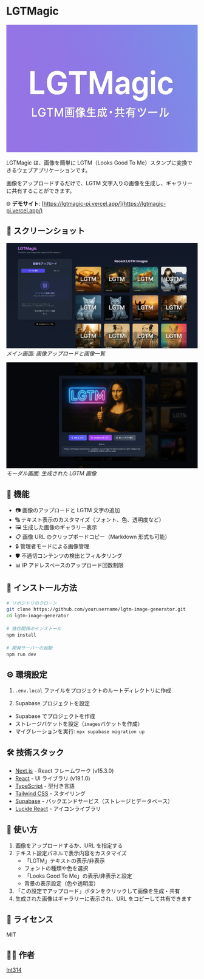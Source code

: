 # LGTMagic

![og-image](/public/images/og-image.jpg)

LGTMagic は、画像を簡単に LGTM（Looks Good To Me）スタンプに変換できるウェブアプリケーションです。

画像をアップロードするだけで、LGTM 文字入りの画像を生成し、ギャラリーに共有することができます。

🌐 **デモサイト**: [https://lgtmagic-pi.vercel.app/](https://lgtmagic-pi.vercel.app/)

## 📸 スクリーンショット

![LGTMagic メイン画面](/public/images/screenshot-main.png)
_メイン画面: 画像アップロードと画像一覧_

![LGTMagic モーダル](/public/images/screenshot-modal.png)
_モーダル画面: 生成された LGTM 画像_

## 💫 機能

- 📷 画像のアップロードと LGTM 文字の追加
- 🔠 テキスト表示のカスタマイズ（フォント、色、透明度など）
- 🖼️ 生成した画像のギャラリー表示
- 📋 画像 URL のクリップボードコピー（Markdown 形式も可能）
- 🔒 管理者モードによる画像管理
- 🛡️ 不適切コンテンツの検出とフィルタリング
- 📊 IP アドレスベースのアップロード回数制限

## 🚀 インストール方法

```bash
# リポジトリのクローン
git clone https://github.com/yourusername/lgtm-image-generator.git
cd lgtm-image-generator

# 依存関係のインストール
npm install

# 開発サーバーの起動
npm run dev
```

## ⚙️ 環境設定

1. `.env.local` ファイルをプロジェクトのルートディレクトリに作成

2. Supabase プロジェクトを設定

- Supabase でプロジェクトを作成
- ストレージバケットを設定（`images`バケットを作成）
- マイグレーションを実行: `npx supabase migration up`

## 🛠️ 技術スタック

- [Next.js](https://nextjs.org/) - React フレームワーク (v15.3.0)
- [React](https://reactjs.org/) - UI ライブラリ (v19.1.0)
- [TypeScript](https://www.typescriptlang.org/) - 型付き言語
- [Tailwind CSS](https://tailwindcss.com/) - スタイリング
- [Supabase](https://supabase.com/) - バックエンドサービス（ストレージとデータベース）
- [Lucide React](https://lucide.dev/) - アイコンライブラリ

## 📝 使い方

1. 画像をアップロードするか、URL を指定する
2. テキスト設定パネルで表示内容をカスタマイズ
   - 「LGTM」テキストの表示/非表示
   - フォントの種類や色を選択
   - 「Looks Good To Me」の表示/非表示と設定
   - 背景の表示設定（色や透明度）
3. 「この設定でアップロード」ボタンをクリックして画像を生成・共有
4. 生成された画像はギャラリーに表示され、URL をコピーして共有できます

## 📜 ライセンス

MIT

## 👨‍💻 作者

[Int314](https://github.com/Int314)
